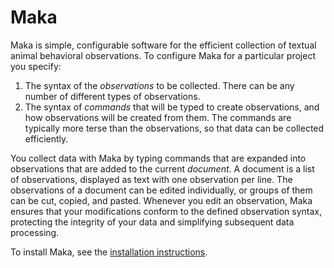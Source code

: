 Maka
====
Maka is simple, configurable software for the efficient collection of textual animal behavioral observations. To configure Maka for a particular project you specify:

1. The syntax of the *observations* to be collected. There can be any number of different types of observations.
2. The syntax of *commands* that will be typed to create observations, and how observations will be created from them. The commands are typically more terse than the observations, so that data can be collected efficiently.

You collect data with Maka by typing commands that are expanded into observations that are added to the current *document*. A document is a list of observations, displayed as text with one observation per line. The observations of a document can be edited individually, or groups of them can be cut, copied, and pasted. Whenever you edit an observation, Maka ensures that your modifications conform to the defined observation syntax, protecting the integrity of your data and simplifying subsequent data processing.

To install Maka, see the [installation instructions](https://github.com/HaroldMills/Maka.wiki.git).
